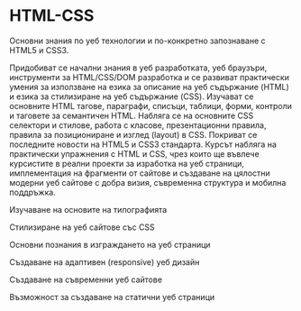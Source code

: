 # HTML-CSS
Основни знания по уеб технологии и по-конкретно запознаване с HTML5 и CSS3.

Придобиват се начални знания в уеб разработката, уеб браузъри, инструменти за HTML/CSS/DOM разработка и се развиват практически умения за използване на езика за описание на уеб съдържание (HTML) и езика за стилизиране на уеб съдържание (CSS). Изучават се основните HTML тагове, параграфи, списъци, таблици, форми, контроли и таговете за семантичен HTML. Набляга се на основните CSS селектори и стилове, работа с класове, презентационни правила, правила за позициониране и изглед (layout) в CSS. Покриват се последните новости на HTML5 и CSS3 стандарта. Курсът набляга на практически упражнения с HTML и CSS, чрез които ще въвлече курсистите в реални проекти за изработка на уеб страници, имплементация на фрагменти от сайтове и създаване на цялостни модерни уеб сайтове с добра визия, съвременна структура и мобилна поддръжка.

Изучаване на основите на типографията

Стилизиране на уеб сайтове със CSS

Основни познания в изграждането на уеб страници

Създаване на адаптивен (responsive) уеб дизайн

Създаване на съвременни уеб сайтове

Възможност за създаване на статични уеб страници

